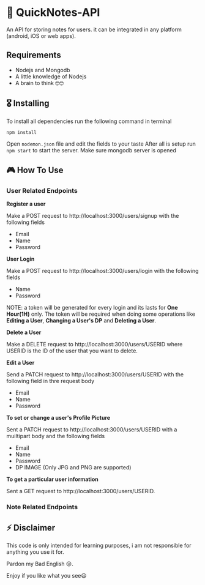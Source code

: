 # 🚀 QuickNotes-API

An API for storing notes for users. it can be integrated in any platform (android, iOS or web apps).

## Requirements
* Nodejs and Mongodb
* A little knowledge of Nodejs
* A brain to think 🤓🤓

## 🎖 Installing
To install all dependencies run the following command in terminal
```
npm install
```

Open ```nodemon.json``` file and edit the fields to your taste
After all is setup run ```npm start``` to start the server. Make sure mongodb server is opened


## 🎮 How To Use

### User Related Endpoints
**Register a user**

Make a POST request to http://localhost:3000/users/signup with the following fields
* Email
* Name
* Password

**User Login**

Make a POST request to http://localhost:3000/users/login with the following fields
* Name
* Password

NOTE: a token will be generated for every login and its lasts for **One Hour(1H)** only. The token will be required when doing some operations like **Editing a User**, **Changing a User's DP** and **Deleting a User**.

**Delete a User**

Make a DELETE request to http://localhost:3000/users/USERID where USERID is the ID of the user that you want to delete.

**Edit a User**

Send a PATCH request to http://localhost:3000/users/USERID with the following field in thre request body
* Email
* Name
* Password

**To set or change a user's Profile Picture**

Sent a PATCH request to http://localhost:3000/users/USERID with a muiltipart body and the following fields
* Email
* Name
* Password
* DP IMAGE (Only JPG and PNG are supported)

**To get a particular user information**

Sent a GET request to http://localhost:3000/users/USERID.

### Note Related Endpoints


## ⚡️ Disclaimer
This code is only intended for learning purposes, i am not responsible for anything you use it for.

Pardon my Bad English 😔.

Enjoy if you like what you see😃